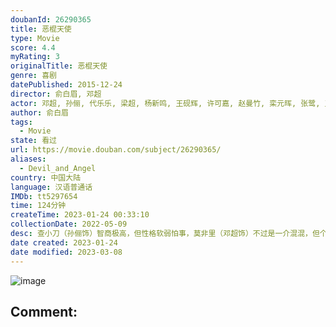 ```yaml
---
doubanId: 26290365
title: 恶棍天使
type: Movie
score: 4.4
myRating: 3
originalTitle: 恶棍天使
genre: 喜剧
datePublished: 2015-12-24
director: 俞白眉, 邓超
actor: 邓超, 孙俪, 代乐乐, 梁超, 杨新鸣, 王砚辉, 许可嘉, 赵曼竹, 栾元晖, 张鹭, 王双宝, 秦越, 孙艳, 张籽沐, 李栋, 张京, 邹轩琦, 果汁, 罗栋
author: 俞白眉
tags:
  - Movie
state: 看过
url: https://movie.douban.com/subject/26290365/
aliases:
  - Devil_and_Angel
country: 中国大陆
language: 汉语普通话
IMDb: tt5297654
time: 124分钟
createTime: 2023-01-24 00:33:10
collectionDate: 2022-05-09
desc: 查小刀（孙俪饰）智商极高，但性格软弱怕事，莫非里（邓超饰）不过是一介混混，但个性嚣张跋扈，一场车祸让两人相遇，莫非里毫无意外的狠狠在查小刀的身上诈了一笔。亲情淡漠，工作受挫，又遭恶人欺压，查小刀心...
date created: 2023-01-24
date modified: 2023-03-08
---
```


![image](p2298326979.jpg)

Comment:
---
